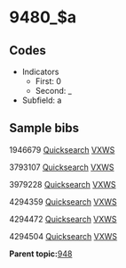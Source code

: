 # 9480\_$a

## Codes

-   Indicators
    -   First: 0
    -   Second: \_
-   Subfield: a

## Sample bibs

1946679 [Quicksearch](https://search.library.yale.edu/catalog/1946679) [VXWS](http://prodorbis.library.yale.edu:7014/vxws/GetHoldingsService?bibId=1946679)

3793107 [Quicksearch](https://search.library.yale.edu/catalog/3793107) [VXWS](http://prodorbis.library.yale.edu:7014/vxws/GetHoldingsService?bibId=3793107)

3979228 [Quicksearch](https://search.library.yale.edu/catalog/3979228) [VXWS](http://prodorbis.library.yale.edu:7014/vxws/GetHoldingsService?bibId=3979228)

4294359 [Quicksearch](https://search.library.yale.edu/catalog/4294359) [VXWS](http://prodorbis.library.yale.edu:7014/vxws/GetHoldingsService?bibId=4294359)

4294472 [Quicksearch](https://search.library.yale.edu/catalog/4294472) [VXWS](http://prodorbis.library.yale.edu:7014/vxws/GetHoldingsService?bibId=4294472)

4294504 [Quicksearch](https://search.library.yale.edu/catalog/4294504) [VXWS](http://prodorbis.library.yale.edu:7014/vxws/GetHoldingsService?bibId=4294504)

**Parent topic:**[948](../../tags/948/948.md)

